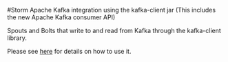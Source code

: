 #Storm Apache Kafka integration using the kafka-client jar (This includes the new Apache Kafka consumer API)

Spouts and Bolts that write to and read from Kafka through the kafka-client library.

Please see [here](../../docs/storm-kafka-client.md) for details on how to use it.
